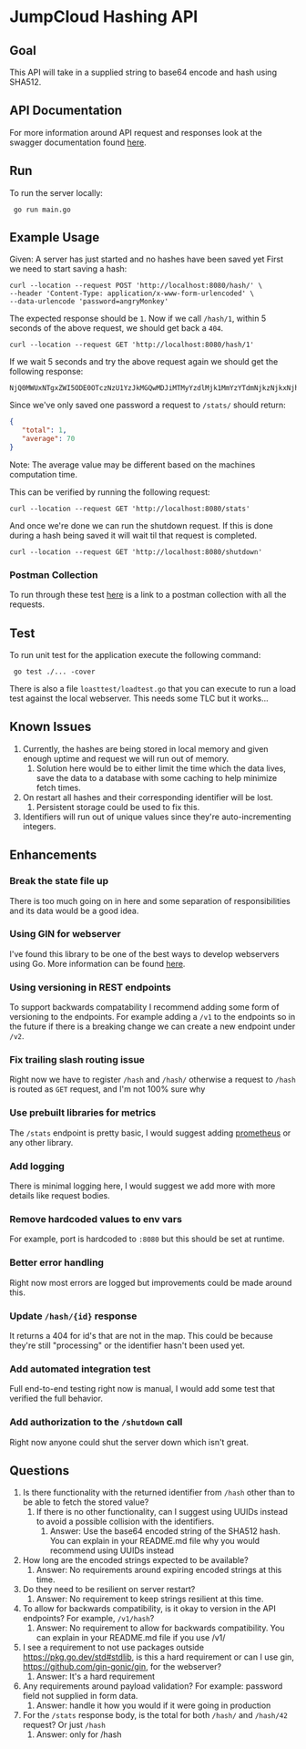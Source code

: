 # JumpCloud Hashing API

## Goal
This API will take in a supplied string to base64 encode and hash using SHA512.

## API Documentation
For more information around API request and responses look at the swagger documentation found [here](https://app.swaggerhub.com/apis/TheTarvis/JumpCloud-Hashing-API/v0.0.1).

## Run
To run the server locally:
```
 go run main.go
```

## Example Usage
Given: A server has just started and no hashes have been saved yet 
First we need to start saving a hash:

```shell
curl --location --request POST 'http://localhost:8080/hash/' \
--header 'Content-Type: application/x-www-form-urlencoded' \
--data-urlencode 'password=angryMonkey'
```
The expected response should be `1`. Now if we call `/hash/1`, within 5 seconds of the above request, we should get back a `404`.
```shell
curl --location --request GET 'http://localhost:8080/hash/1'
```
If we wait 5 seconds and try the above request again we should get the following response:
```shell
NjQ0MWUxNTgxZWI5ODE0OTczNzU1YzJkMGQwMDJiMTMyYzdlMjk1MmYzYTdmNjkzNjkxNjhmOTQxY2Q4NDQ4MTYzZWFmOGM1NzZhMTFiZDEwZTQxZjMzNTRhMDk5ZDJmMjliNjRmNjY0OTQ5Y2Y0MTVkZWVjYmI2MDNlODFmZWQ=
```

Since we've only saved one password a request to `/stats/` should return:
```json
{
   "total": 1,
   "average": 70
}
```
Note: The average value may be different based on the machines computation time. 

This can be verified by running the following request:
```shell
curl --location --request GET 'http://localhost:8080/stats'
```

And once we're done we can run the shutdown request. If this is done during a hash being saved it will wait til that request is completed.
```shell
curl --location --request GET 'http://localhost:8080/shutdown'
```
### Postman Collection
To run through these test [here](https://www.getpostman.com/collections/65e011d60762744a3f87) is a link to a postman collection with all the requests.

## Test
To run unit test for the application execute the following command:
```
 go test ./... -cover
```

There is also a file `loasttest/loadtest.go` that you can execute to run a load test against the local webserver. This needs some TLC but it works...
## Known Issues
1. Currently, the hashes are being stored in local memory and given enough uptime and request we will run out of memory.
   1. Solution here would be to either limit the time which the data lives, save the data to a database with some caching to help minimize fetch times.
2. On restart all hashes and their corresponding identifier will be lost.
   1. Persistent storage could be used to fix this.
3. Identifiers will run out of unique values since they're auto-incrementing integers. 

## Enhancements
### Break the state file up
There is too much going on in here and some separation of responsibilities and its data would be a good idea.
### Using GIN for webserver 
I've found this library to be one of the best ways to develop webservers using Go. More information can be found [here](https://github.com/gin-gonic/gin).
### Using versioning in REST endpoints
To support backwards compatability I recommend adding some form of versioning to the endpoints. For example adding a `/v1` to the endpoints so in the future if there is a breaking change we can create a new endpoint under `/v2`.
### Fix trailing slash routing issue
Right now we have to register `/hash` and `/hash/` otherwise a request to `/hash` is routed as `GET` request, and I'm not 100% sure why
### Use prebuilt libraries for metrics
The `/stats` endpoint is pretty basic, I would suggest adding [prometheus](https://prometheus.io/docs/guides/go-application/) or any other library.
### Add logging
There is minimal logging here, I would suggest we add more with more details like request bodies.
### Remove hardcoded values to env vars
For example, port is hardcoded to `:8080` but this should be set at runtime.
### Better error handling
Right now most errors are logged but improvements could be made around this.
### Update `/hash/{id}` response
It returns a 404 for id's that are not in the map. This could be because they're still "processing" or the identifier hasn't been used yet.
### Add automated integration test
Full end-to-end testing right now is manual, I would add some test that verified the full behavior.
### Add authorization to the `/shutdown` call
Right now anyone could shut the server down which isn't great.


## Questions
1. Is there functionality with the returned identifier from `/hash` other than to be able to fetch the stored value?
   1. If there is no other functionality, can I suggest using UUIDs instead to avoid a possible collision with the identifiers.
      1. Answer: Use the base64 encoded string of the SHA512 hash. You can explain in your README.md file why you would recommend using UUIDs instead
2. How long are the encoded strings expected to be available?
   1. Answer: No requirements around expiring encoded strings at this time.
3. Do they need to be resilient on server restart?
   1. Answer: No requirement to keep strings resilient at this time.
4. To allow for backwards compatibility, is it okay to version in the API endpoints? For example, `/v1/hash`?
   1. Answer: No requirement to allow for backwards compatibility. You can explain in your README.md file if you use /v1/
5. I see a requirement to not use packages outside https://pkg.go.dev/std#stdlib, is this a hard requirement or can I use gin, https://github.com/gin-gonic/gin, for the webserver?
   1. Answer: It's a hard requirement
6. Any requirements around payload validation? For example: password field not supplied in form data.
   1. Answer: handle it how you would if it were going in production
7. For the `/stats` response body, is the total for both `/hash/` and `/hash/42` request? Or just `/hash`
   1. Answer: only for /hash